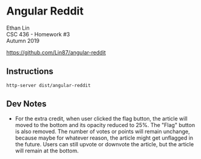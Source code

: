 # Angular Reddit
Ethan Lin  
CSC 436 - Homework #3  
Autumn 2019  

https://github.com/Lin87/angular-reddit

## Instructions
`http-server dist/angular-reddit`

## Dev Notes
* For the extra credit, when user clicked the flag button, the article will moved to the bottom and its opacity reduced to 25%. The "Flag" button is also removed. The number of votes or points will remain unchange, because maybe for whatever reason, the article might get unflagged in the future. Users can still upvote or downvote the article, but the article will remain at the bottom.